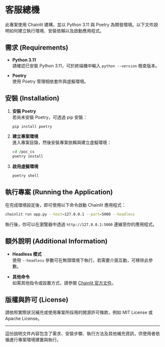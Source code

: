 # 客服總機

此專案使用 Chainlit 建構，並以 Python 3.11 與 Poetry 為開發環境。以下文件說明如何建立執行環境、安裝依賴以及啟動應用程式。

## 需求 (Requirements)

- **Python 3.11**  
  請確認已安裝 Python 3.11，可於終端機中輸入 `python --version` 檢查版本。

- **Poetry**  
  使用 Poetry 管理相依套件與虛擬環境。  

## 安裝 (Installation)

1. **安裝 Poetry**  
   若尚未安裝 Poetry，可透過 pip 安裝：

   ```bash
   pip install poetry
   ```

2. **建立專案環境**  
   進入專案目錄，然後安裝專案依賴與建立虛擬環境：

   ```bash
   cd /poc_cs
   poetry install
   ```

3. **啟用虛擬環境**  

   ```bash
   poetry shell
   ```

## 執行專案 (Running the Application)

在完成環境設定後，即可使用以下命令啟動 Chainlit 應用程式：

```bash
chainlit run app.py --host=127.0.0.1 --port=5000 --headless
```

執行後，你可以在瀏覽器中透過 `http://127.0.0.1:5000` 連線至你的應用程式。

## 額外說明 (Additional Information)

- **Headless 模式**  
  使用 `--headless` 參數可在無頭環境下執行，若需要介面互動，可移除此參數。
  
- **其他命令**  
  如需其他指令或設置方式，請參閱 [Chainlit 官方文件](https://docs.chainlit.io)。

## 版權與許可 (License)

請依照實際狀況補充或使用專案所採用的開源許可條款，例如 MIT License 或 Apache License。

---

這份說明文件內容包含了需求、安裝步驟、執行方法及其他補充資訊，供使用者依循進行專案環境建置與執行。
